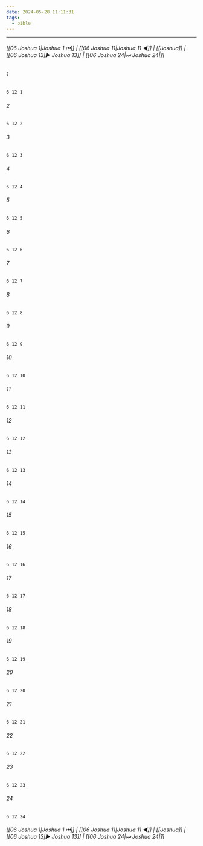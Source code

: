```yaml
---
date: 2024-05-28 11:11:31
tags:
  - bible
---
```

___

###### [[06 Joshua 1|Joshua 1 ⏮]] | [[06 Joshua 11|Joshua 11 ◀]] | [[Joshua]] | [[06 Joshua 13|▶ Joshua 13]] | [[06 Joshua 24|⏭ Joshua 24|]]

###### 1
``` verse
6 12 1 
```
###### 2
``` verse
6 12 2 
```
###### 3
``` verse
6 12 3 
```
###### 4
``` verse
6 12 4 
```
###### 5
``` verse
6 12 5 
```
###### 6
``` verse
6 12 6 
```
###### 7
``` verse
6 12 7 
```
###### 8
``` verse
6 12 8 
```
###### 9
``` verse
6 12 9 
```
###### 10
``` verse
6 12 10 
```
###### 11
``` verse
6 12 11 
```
###### 12
``` verse
6 12 12 
```
###### 13
``` verse
6 12 13 
```
###### 14
``` verse
6 12 14 
```
###### 15
``` verse
6 12 15 
```
###### 16
``` verse
6 12 16 
```
###### 17
``` verse
6 12 17 
```
###### 18
``` verse
6 12 18 
```
###### 19
``` verse
6 12 19 
```
###### 20
``` verse
6 12 20 
```
###### 21
``` verse
6 12 21 
```
###### 22
``` verse
6 12 22 
```
###### 23
``` verse
6 12 23 
```
###### 24
``` verse
6 12 24 
```

###### [[06 Joshua 1|Joshua 1 ⏮]] | [[06 Joshua 11|Joshua 11 ◀]] | [[Joshua]] | [[06 Joshua 13|▶ Joshua 13]] | [[06 Joshua 24|⏭ Joshua 24|]]

